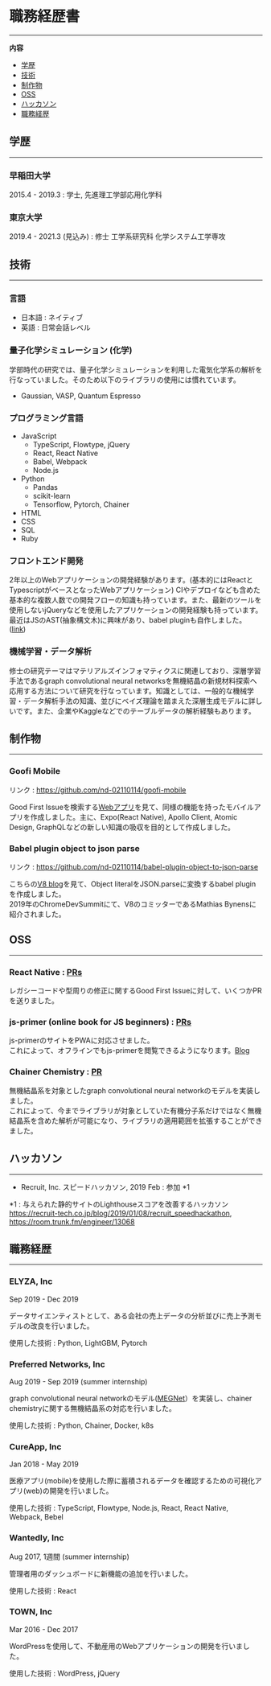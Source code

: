 # 職務経歴書

<hr />

**内容**

* [学歴](#学歴)
* [技術](#技術)
* [制作物](#制作物)
* [OSS](#OSS)
* [ハッカソン](#ハッカソン)
* [職務経歴](#職務経歴)

## 学歴

<hr />

### 早稲田大学
2015.4 - 2019.3 : 学士, 先進理工学部応用化学科  

### 東京大学
2019.4 - 2021.3 (見込み) : 修士 工学系研究科 化学システム工学専攻

<div style="page-break-before:always"></div>

## 技術

<hr />

### 言語
- 日本語 : ネイティブ
- 英語 : 日常会話レベル

### 量子化学シミュレーション (化学)

学部時代の研究では、量子化学シミュレーションを利用した電気化学系の解析を行なっていました。そのため以下のライブラリの使用には慣れています。

- Gaussian, VASP, Quantum Espresso

### プログラミング言語

- JavaScript
  - TypeScript, Flowtype, jQuery
  - React, React Native
  - Babel, Webpack
  - Node.js
- Python
  - Pandas
  - scikit-learn
  - Tensorflow, Pytorch, Chainer
- HTML
- CSS
- SQL
- Ruby

### フロントエンド開発

2年以上のWebアプリケーションの開発経験があります。(基本的にはReactとTypescriptがベースとなったWebアプリケーション) CIやデプロイなども含めた基本的な複数人数での開発フローの知識も持っています。また、最新のツールを使用しないjQueryなどを使用したアプリケーションの開発経験も持っています。最近はJSのAST(抽象構文木)に興味があり、babel pluginも自作しました。([link](https://github.com/nd-02110114/babel-plugin-object-to-json-parse))

### 機械学習・データ解析

修士の研究テーマはマテリアルズインフォマティクスに関連しており、深層学習手法であるgraph convolutional neural networksを無機結晶の新規材料探索へ応用する方法について研究を行なっています。知識としては、一般的な機械学習・データ解析手法の知識、並びにベイズ理論を踏まえた深層生成モデルに詳しいです。また、企業やKaggleなどでのテーブルデータの解析経験もあります。

<div style="page-break-before:always"></div>

## 制作物

<hr />

### Goofi Mobile

リンク : https://github.com/nd-02110114/goofi-mobile

Good First Issueを検索する[Webアプリ](https://goofi.now.sh/)を見て、同様の機能を持ったモバイルアプリを作成しました。主に、Expo(React Native), Apollo Client, Atomic Design, GraphQLなどの新しい知識の吸収を目的として作成しました。

### Babel plugin object to json parse

リンク : https://github.com/nd-02110114/babel-plugin-object-to-json-parse

こちらの[V8 blog](https://v8.dev/blog/cost-of-javascript-2019#json)を見て、Object literalをJSON.parseに変換するbabel pluginを作成しました。  
2019年のChromeDevSummitにて、V8のコミッターであるMathias Bynensに紹介されました。

## OSS

<hr />

### React Native : [PRs](https://github.com/facebook/react-native/pulls?q=is%3Apr+author%3And-02110114+is%3Aclosed)

レガシーコードや型周りの修正に関するGood First Issueに対して、いくつかPRを送りました。

### js-primer (online book for JS beginners) : [PRs](https://github.com/asciidwango/js-primer/pulls?q=is%3Apr+author%3And-02110114+is%3Aclosed)

js-primerのサイトをPWAに対応させました。  
これによって、オフラインでもjs-primerを閲覧できるようになります。[Blog](https://efcl.info/2018/05/25/js-primer-offline/)

### Chainer Chemistry : [PR](https://github.com/chainer/chainer-chemistry/pull/405)

無機結晶系を対象としたgraph convolutional neural networkのモデルを実装しました。  
これによって、今までライブラリが対象としていた有機分子系だけではなく無機結晶系を含めた解析が可能になり、ライブラリの適用範囲を拡張することができました。

## ハッカソン

<hr />

- Recruit, Inc. スピードハッカソン, 2019 Feb : 参加 *1

*1 : 与えられた静的サイトのLighthouseスコアを改善するハッカソン  
https://recruit-tech.co.jp/blog/2019/01/08/recruit_speedhackathon, https://room.trunk.fm/engineer/13068

<div style="page-break-before:always"></div>

## 職務経歴

<hr />

### ELYZA, Inc

Sep 2019 - Dec 2019

データサイエンティストとして、ある会社の売上データの分析並びに売上予測モデルの改良を行いました。

使用した技術 : Python, LightGBM, Pytorch

### Preferred Networks, Inc

Aug 2019 - Sep 2019 (summer internship)

graph convolutional neural networkのモデル([MEGNet](https://pubs.acs.org/doi/10.1021/acs.chemmater.9b01294)）を実装し、chainer chemistryに関する無機結晶系の対応を行いました。

使用した技術 : Python, Chainer, Docker, k8s

### CureApp, Inc

Jan 2018 - May 2019

医療アプリ(mobile)を使用した際に蓄積されるデータを確認するための可視化アプリ(web)の開発を行いました。

使用した技術 : TypeScript, Flowtype, Node.js, React, React Native, Webpack, Bebel

### Wantedly, Inc

Aug 2017, 1週間 (summer internship)

管理者用のダッシュボードに新機能の追加を行いました。

使用した技術 : React

### TOWN, Inc

Mar 2016 - Dec 2017

WordPressを使用して、不動産用のWebアプリケーションの開発を行いました。

使用した技術 : WordPress, jQuery

